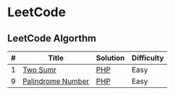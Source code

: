 # LeetCode

## LeetCode Algorthm

| # | Title | Solution | Difficulty
| ------ | ------ |  ----- | ----- | 
| 1 | [Two Sumr](https://leetcode.com/problems/two-sum/) | [PHP](https://github.com/tabassumtamanna/leet-code-solutions/blob/main/algorithms/php/two-sum.php) | Easy
| 9 | [Palindrome Number](https://leetcode.com/problems/palindrome-number/) | [PHP](https://github.com/tabassumtamanna/leet-code-solutions/blob/main/algorithms/php/9_%20palindrome_number.php) | Easy


